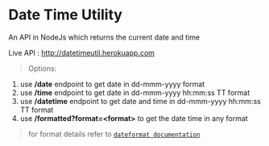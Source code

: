 # Date Time Utility
An API in NodeJs which returns the current date and time

Live API : <a href="http://datetimeutil.herokuapp.com">http://datetimeutil.herokuapp.com</a>
> Options:
1. use **/date** endpoint to get date in dd-mmm-yyyy format
2. use **/time** endpoint to get date in dd-mmm-yyyy hh:mm:ss TT format
3. use **/datetime** endpoint to get date and time in dd-mmm-yyyy  hh:mm:ss TT format
4. use **/formatted?format=\<format\>** to get the date time in any format

> for format details refer to <a href="https://www.npmjs.com/package/dateformat" target="_blank">`dateformat documentation`</a>
